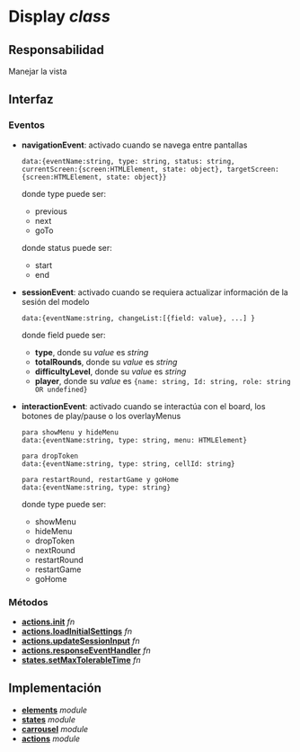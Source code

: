 # Display _class_

## Responsabilidad

Manejar la vista

## Interfaz

### Eventos

-   **navigationEvent**: activado cuando se navega entre pantallas

    ```
    data:{eventName:string, type: string, status: string, currentScreen:{screen:HTMLElement, state: object}, targetScreen:{screen:HTMLElement, state: object}}
    ```

    donde type puede ser:

    -   previous
    -   next
    -   goTo

    donde status puede ser:

    -   start
    -   end

-   **sessionEvent**: activado cuando se requiera actualizar información de la sesión del modelo

    ```
    data:{eventName:string, changeList:[{field: value}, ...] }
    ```

    donde field puede ser:

    -   **type**, donde su _value_ es _string_
    -   **totalRounds**, donde su _value_ es _string_
    -   **difficultyLevel**, donde su _value_ es _string_
    -   **player**, donde su _value_ es `{name: string, Id: string, role: string OR undefined}`

-   **interactionEvent**: activado cuando se interactúa con el board, los botones de play/pause o los overlayMenus

    ```
    para showMenu y hideMenu
    data:{eventName:string, type: string, menu: HTMLElement}

    para dropToken
    data:{eventName:string, type: string, cellId: string}

    para restartRound, restartGame y goHome
    data:{eventName:string, type: string}
    ```

    donde type puede ser:

    -   showMenu
    -   hideMenu
    -   dropToken
    -   nextRound
    -   restartRound
    -   restartGame
    -   goHome

### Métodos

-   **[actions.init](./actions.md#interfaz)** _fn_
-   **[actions.loadInitialSettings](./actions.md#interfaz)** _fn_
-   **[actions.updateSessionInput](./actions.md#interfaz)** _fn_
-   **[actions.responseEventHandler](./actions.md#interfaz)** _fn_
-   **[states.setMaxTolerableTime](./states.md#interfaz)** _fn_

## Implementación

-   **[elements](./elements.md)** _module_
-   **[states](./states.md)** _module_
-   **[carrousel](./carrousel.md)** _module_
-   **[actions](./actions.md)** _module_
